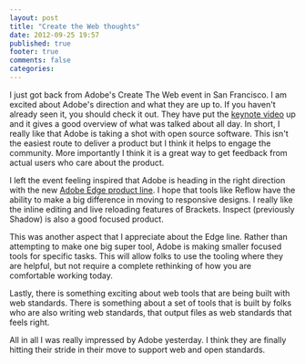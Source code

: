 ```yaml
---
layout: post
title: "Create the Web thoughts"
date: 2012-09-25 19:57
published: true
footer: true
comments: false
categories: 
---
```


<p>I just got back from Adobe's Create The Web event in San Francisco. I am excited about Adobe's direction and what they are up to. If you haven't already seen it, you should check it out. They have put the <a href="http://html.adobe.com/events/">keynote video</a> up and it gives a good overview of what was talked about all day. In short, I really like that Adobe is taking a shot with open source software. This isn't the easiest route to deliver a product but I think it helps to engage the community. More importantly I think it is a great way to get feedback from actual users who care about the product.</p>

<p>I left the event feeling inspired that Adobe is heading in the right direction with the new <a href="http://html.adobe.com/">Adobe Edge product line</a>. I hope that tools like Reflow have the ability to make a big difference in moving to responsive designs. I really like the inline editing and live reloading features of Brackets. Inspect (previously Shadow) is also a good focused product.</p>

<p>This was another aspect that I appreciate about the Edge line. Rather than attempting to make one big super tool, Adobe is making smaller focused tools for specific tasks. This will allow folks to use the tooling where they are helpful, but not require a complete rethinking of how you are comfortable working today.</p>

<p>Lastly, there is something exciting about web tools that are being built with web standards. There is something about a set of tools that is built by folks who are also writing web standards, that output files as web standards that feels right.</p>

<p>All in all I was really impressed by Adobe yesterday. I think they are finally hitting their stride in their move to support web and open standards.</p>